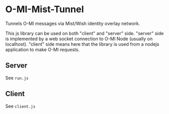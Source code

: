 # O-MI-Mist-Tunnel
Tunnels O-MI messages via Mist/Wish identity overlay network.

This js library can be used on both "client" and "server" side. "server" side is implemented by a web socket connection to O-MI Node (usually on localhost). "client" side means here that the library is used from a nodejs application to make O-MI requests.

## Server
See `run.js`

## Client
See `client.js`

